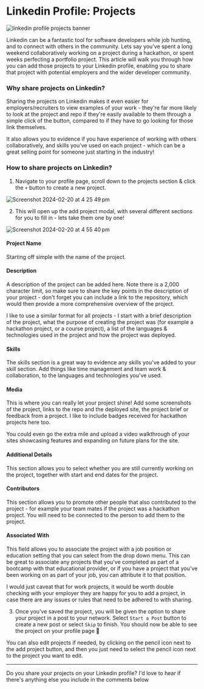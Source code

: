 # Linkedin Profile: Projects

![linkedin profile projects banner](https://github.com/codu-code/codu/assets/92253071/20ea81b3-209c-4076-b20c-d262aca9a68a)

Linkedin can be a fantastic tool for software developers while job hunting, and to connect with others in the community. Lets say you've spent a long weekend collaboratively working on a project during a hackathon, or spent weeks perfecting a portfolio project. This article will walk you through how you can add those projects to your Linkedin profile, enabling you to share that project with potential employers and the wider developer community.


### Why share projects on Linkedin?

Sharing the projects on Linkedin makes it even easier for employers/recruiters to view examples of your work - they're far more likely to look at the project and repo if they're easily available to them through a simple click of the button, compared to if they have to go looking for those link themselves.

It also allows you to evidence if you have experience of working with others collaboratively, and skills you've used on each project - which can be a great selling point for someone just starting in the industry!


### How to share projects on Linkedin?

1. Navigate to your profile page, scroll down to the projects section & click the `+` button to create a new project.

![Screenshot 2024-02-20 at 4 25 49 pm](https://github.com/codu-code/codu/assets/92253071/29b2cbd8-978d-472c-9d4b-0a1bc67ab249)

2. This will open up the add project modal, with several different sections for you to fill in - lets take them one by one!

![Screenshot 2024-02-20 at 4 55 40 pm](https://github.com/codu-code/codu/assets/92253071/deec6ea4-9996-4750-a2fb-36a1c0723abf)

#### Project Name

Starting off simple with the name of the project.


#### Description

A description of the project can be added here. Note there is a 2,000 character limit, so make sure to share the key points in the description of your project - don't forget you can include a link to the repository, which would then provide a more comprehensive overview of the project.

I like to use a similar format for all projects - I start with a brief description of the project, what the purpose of creating the project was (for example a hackathon project, or a course project), a list of the languages & technologies used in the project and how the project was deployed. 


#### Skills 

The skills section is a great way to evidence any skills you've added to your skill section. Add things like time management and team work & collaboration, to the languages and technologies you've used.


#### Media

This is where you can really let your project shine! Add some screenshots of the project, links to the repo and the deployed site, the project brief or feedback from a project. I like to include badges received for hackathon projects here too.

You could even go the extra mile and upload a video walkthrough of your sites showcasing features and expanding on future plans for the site.


#### Additional Details

This section allows you to select whether you are still currently working on the project, together with start and end dates for the project.


#### Contributors

This section allows you to promote other people that also contributed to the project - for example your team mates if the project was a hackathon project. You will need to be connected to the person to add them to the project.


#### Associated With

This field allows you to associate the project with a job position or education setting that you can select from the drop down menu. This can be great to associate any projects that you've completed as part of a bootcamp with that educational provider, or if you have a project that you've been working on as part of your job, you can attribute it to that position. 

I would just caveat that for work projects, it would be worth double checking with your employer they are happy for you to add a project, in case there are any issues or rules that need to be adhered to with sharing.


3. Once you've saved the project, you will be given the option to share your project in a post to your network. Select `Start a Post` button to create a new post or select `Skip` to finish. You should now be able to see the project on your profile page 🥳

You can also edit projects if needed, by clicking on the pencil icon next to the add project button, and then you just need to select the pencil icon next to the project you want to edit.

---

Do you share your projects on your Linkedin profile? I'd love to hear if there's anything else you include in the comments below